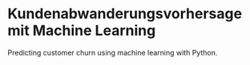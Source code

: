 # Kundenabwanderungsvorhersage mit Machine Learning
Predicting customer churn using machine learning with Python.
